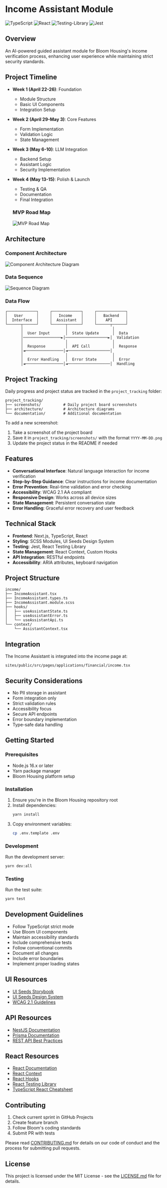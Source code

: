 # Income Assistant Module

![TypeScript](https://img.shields.io/badge/typescript-%23007ACC.svg?style=for-the-badge&logo=typescript&logoColor=white) ![React](https://img.shields.io/badge/react-%2320232a.svg?style=for-the-badge&logo=react&logoColor=%2361DAFB) ![Testing-Library](https://img.shields.io/badge/-TestingLibrary-%23E33332?style=for-the-badge&logo=testing-library&logoColor=white) ![Jest](https://img.shields.io/badge/-jest-%23C21325?style=for-the-badge&logo=jest&logoColor=white)

## Overview

An AI-powered guided assistant module for Bloom Housing's income verification process, enhancing user experience while maintaining strict security standards.

## Project Timeline

- **Week 1 (April 22-26)**: Foundation
  - Module Structure
  - Basic UI Components
  - Integration Setup
- **Week 2 (April 29-May 3)**: Core Features
  - Form Implementation
  - Validation Logic
  - State Management
- **Week 3 (May 6-10)**: LLM Integration
  - Backend Setup
  - Assistant Logic
  - Security Implementation
- **Week 4 (May 13-15)**: Polish & Launch

  - Testing & QA
  - Documentation
  - Final Integration

  ### MVP Road Map

  ![MVP Road Map](./project_tracking/screenshots/mvproadmap.png)

## Architecture

### Component Architecture

![Component Architecture Diagram](./project_tracking/screenshots/readmediagram.png)

### Data Sequence

![Sequence Diagram](./project_tracking/screenshots/seqdiagramcapstone.png)

### Data Flow

```
┌─────────────┐     ┌─────────────┐     ┌─────────────┐
│   User      │     │   Income    │     │   Backend   │
│  Interface  │     │  Assistant  │     │    API      │
└──────┬──────┘     └──────┬──────┘     └──────┬──────┘
       │                   │                    │
       │  User Input       │  State Update      │  Data
       │─────────────────►│───────────────────►│  Validation
       │                   │                    │
       │  Response         │  API Call          │  Response
       │◄─────────────────│◄───────────────────│
       │                   │                    │
       │  Error Handling   │  Error State       │  Error
       │◄─────────────────│◄───────────────────│  Handling
```

## Project Tracking

Daily progress and project status are tracked in the `project_tracking` folder:

```
project_tracking/
├── screenshots/          # Daily project board screenshots
├── architecture/         # Architecture diagrams
└── documentation/        # Additional documentation
```

To add a new screenshot:

1. Take a screenshot of the project board
2. Save it in `project_tracking/screenshots/` with the format `YYYY-MM-DD.png`
3. Update the project status in the README if needed

## Features

- **Conversational Interface**: Natural language interaction for income verification
- **Step-by-Step Guidance**: Clear instructions for income documentation
- **Error Prevention**: Real-time validation and error checking
- **Accessibility**: WCAG 2.1 AA compliant
- **Responsive Design**: Works across all device sizes
- **State Management**: Persistent conversation state
- **Error Handling**: Graceful error recovery and user feedback

## Technical Stack

- **Frontend**: Next.js, TypeScript, React
- **Styling**: SCSS Modules, UI Seeds Design System
- **Testing**: Jest, React Testing Library
- **State Management**: React Context, Custom Hooks
- **API Integration**: RESTful endpoints
- **Accessibility**: ARIA attributes, keyboard navigation

## Project Structure

```
income/
├── IncomeAssistant.tsx
├── IncomeAssistant.types.ts
├── IncomeAssistant.module.scss
├── hooks/
│   ├── useAssistantState.ts
│   ├── useAssistantError.ts
│   └── useAssistantApi.ts
└── context/
    └── AssistantContext.tsx
```

## Integration

The Income Assistant is integrated into the income page at:

```
sites/public/src/pages/applications/financial/income.tsx
```

## Security Considerations

- No PII storage in assistant
- Form integration only
- Strict validation rules
- Accessibility focus
- Secure API endpoints
- Error boundary implementation
- Type-safe data handling

## Getting Started

### Prerequisites

- Node.js 16.x or later
- Yarn package manager
- Bloom Housing platform setup

### Installation

1. Ensure you're in the Bloom Housing repository root
2. Install dependencies:
   ```bash
   yarn install
   ```
3. Copy environment variables:
   ```bash
   cp .env.template .env
   ```

### Development

Run the development server:

```bash
yarn dev:all
```

### Testing

Run the test suite:

```bash
yarn test
```

## Development Guidelines

- Follow TypeScript strict mode
- Use Bloom UI components
- Maintain accessibility standards
- Include comprehensive tests
- Follow conventional commits
- Document all changes
- Include error boundaries
- Implement proper loading states

## UI Resources

- [UI Seeds Storybook](https://storybook-ui-seeds.netlify.app/?path=/story/tokens-introduction--page)
- [UI Seeds Design System](https://zeroheight.com/5e69dd4e1/p/938cb5-seeds-design-system)
- [WCAG 2.1 Guidelines](https://www.w3.org/TR/WCAG21/)

## API Resources

- [NestJS Documentation](https://docs.nestjs.com/)
- [Prisma Documentation](https://www.prisma.io/docs)
- [REST API Best Practices](https://www.moesif.com/blog/api-guide/api-design-best-practices/)

## React Resources

- [React Documentation](https://react.dev/)
- [React Context](https://react.dev/reference/react/useContext)
- [React Hooks](https://react.dev/reference/react)
- [React Testing Library](https://testing-library.com/docs/react-testing-library/intro/)
- [TypeScript React Cheatsheet](https://react-typescript-cheatsheet.netlify.app/)

## Contributing

1. Check current sprint in GitHub Projects
2. Create feature branch
3. Follow Bloom's coding standards
4. Submit PR with tests

Please read [CONTRIBUTING.md](../../../../../../CONTRIBUTING.md) for details on our code of conduct and the process for submitting pull requests.

## License

This project is licensed under the MIT License - see the [LICENSE.md](../../../../../../LICENSE.md) file for details.
